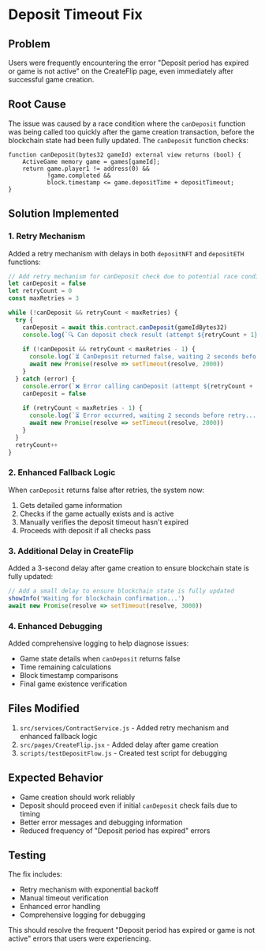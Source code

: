 # Deposit Timeout Fix

## Problem
Users were frequently encountering the error "Deposit period has expired or game is not active" on the CreateFlip page, even immediately after successful game creation.

## Root Cause
The issue was caused by a race condition where the `canDeposit` function was being called too quickly after the game creation transaction, before the blockchain state had been fully updated. The `canDeposit` function checks:

```solidity
function canDeposit(bytes32 gameId) external view returns (bool) {
    ActiveGame memory game = games[gameId];
    return game.player1 != address(0) && 
           !game.completed && 
           block.timestamp <= game.depositTime + depositTimeout;
}
```

## Solution Implemented

### 1. Retry Mechanism
Added a retry mechanism with delays in both `depositNFT` and `depositETH` functions:

```javascript
// Add retry mechanism for canDeposit check due to potential race conditions
let canDeposit = false
let retryCount = 0
const maxRetries = 3

while (!canDeposit && retryCount < maxRetries) {
  try {
    canDeposit = await this.contract.canDeposit(gameIdBytes32)
    console.log(`🔍 Can deposit check result (attempt ${retryCount + 1}):`, canDeposit)
    
    if (!canDeposit && retryCount < maxRetries - 1) {
      console.log(`⏳ CanDeposit returned false, waiting 2 seconds before retry...`)
      await new Promise(resolve => setTimeout(resolve, 2000))
    }
  } catch (error) {
    console.error(`❌ Error calling canDeposit (attempt ${retryCount + 1}):`, error)
    canDeposit = false
    
    if (retryCount < maxRetries - 1) {
      console.log(`⏳ Error occurred, waiting 2 seconds before retry...`)
      await new Promise(resolve => setTimeout(resolve, 2000))
    }
  }
  retryCount++
}
```

### 2. Enhanced Fallback Logic
When `canDeposit` returns false after retries, the system now:

1. Gets detailed game information
2. Checks if the game actually exists and is active
3. Manually verifies the deposit timeout hasn't expired
4. Proceeds with deposit if all checks pass

### 3. Additional Delay in CreateFlip
Added a 3-second delay after game creation to ensure blockchain state is fully updated:

```javascript
// Add a small delay to ensure blockchain state is fully updated
showInfo('Waiting for blockchain confirmation...')
await new Promise(resolve => setTimeout(resolve, 3000))
```

### 4. Enhanced Debugging
Added comprehensive logging to help diagnose issues:

- Game state details when `canDeposit` returns false
- Time remaining calculations
- Block timestamp comparisons
- Final game existence verification

## Files Modified

1. `src/services/ContractService.js` - Added retry mechanism and enhanced fallback logic
2. `src/pages/CreateFlip.jsx` - Added delay after game creation
3. `scripts/testDepositFlow.js` - Created test script for debugging

## Expected Behavior

- Game creation should work reliably
- Deposit should proceed even if initial `canDeposit` check fails due to timing
- Better error messages and debugging information
- Reduced frequency of "Deposit period has expired" errors

## Testing

The fix includes:
- Retry mechanism with exponential backoff
- Manual timeout verification
- Enhanced error handling
- Comprehensive logging for debugging

This should resolve the frequent "Deposit period has expired or game is not active" errors that users were experiencing. 